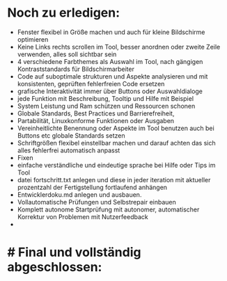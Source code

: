 # Noch zu erledigen:
- Fenster flexibel in Größe machen und auch für kleine Bildschirme optimieren
- Keine Links rechts scrollen im Tool, besser anordnen oder zweite Zeile verwenden, alles soll sichtbar sein
- 4 verschiedene Farbthemes als Auswahl im Tool, nach gängigen Kontraststandards für Bildschirmarbeiter
- Code auf suboptimale strukturen und Aspekte analysieren und mit konsistenten, geprüften fehlerfreien Code ersetzen
- grafische Interaktivität immer über Buttons oder Auswahldialoge
- jede Funktion mit Beschreibung, Tooltip und Hilfe mit Beispiel
- System Leistung und Ram schützen und Ressourcen schonen
- Globale Standards, Best Practices und Barrierefreiheit,
- Partabilität, Linuxkonforme Funktionen oder Ausgaben
- Vereinheitlichte Benennung oder Aspekte im Tool benutzen auch bei Buttons etc globale Standards setzen
- Schriftgrößen flexibel einstellbar machen und darauf achten das sich alles fehlerfrei automatisch anpasst
- Fixen
- einfache verständliche und eindeutige sprache bei Hilfe oder Tips im Tool 
- datei fortschritt.txt anlegen und diese in jeder iteration mit aktueller prozentzahl der Fertigstellung fortlaufend anhängen
- Entwicklerdoku.md anlegen und ausbauen.
- Vollautomatische Prüfungen und Selbstrepair einbauen
- Komplett autonome Startprüfung mit autonomer, automatischer Korrektur von Problemen mit Nutzerfeedback
- 
# # Final und vollständig abgeschlossen:
